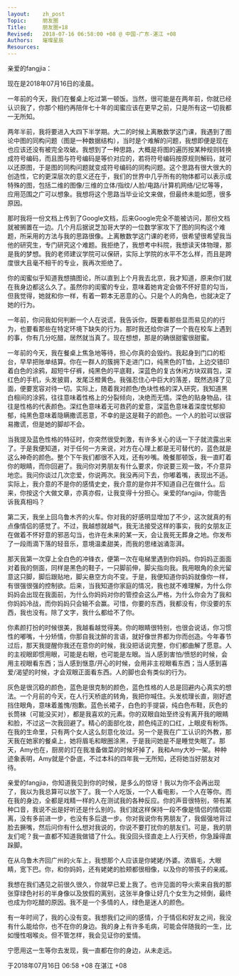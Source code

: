 ```yaml
---
layout:    zh_post
Topic:     朋友圈
Title:     朋友圈+18
Revised:   2018-07-16 06:58:00 +08 @ 中国-广东-湛江 +08
Authors:   璀璨星辰
Resources:
---
```


亲爱的fangjia：

现在是2018年07月16日的凌晨。

一年前的今天，我们在餐桌上吃过第一顿饭。当然，很可能是在两年前，你就已经认识我了，你那个相约再陪伴七十年的闺蜜应该在更早之前，只是所有这一切我都一无所知。

两年半前，我将要进入大四下半学期。大二的时候上离散数学这门课，我遇到了图论中图的同构问题（图是一种数据结构），当时是个难解的问题，我想即便是现在也应该还没有被完全攻破。我想到了一种思路，大概是将图的遍历按某种规则转换成符号编码，而且图与符号编码是等价对应的，若将符号编码按原规则解码，就可以还原图，于是图的同构问题就变成符号编码的同构问题。这个思路有很大很大的创造性，它的更深层次的意义还在于，我们的世界中几乎所有的物体都可以表示成特殊的图，包括二维的图像/三维的立体/指纹/人脸/电路/计算机网络/记忆等等，应用范围之广可以想象。我想将这个思路当毕业论文来做，但最终未能如愿，很多原因。

那时我将一份文档上传到了Google文档，后来Google完全不能被访问，那份文档就被搁置在一边。几个月后据说芝加哥大学的一位数学家攻下了图的同构这个难题，所采用的方法与我的思路很像。上离散数学这门课的老师，很希望很希望我当他的研究生，专门研究这个难题。我拒绝了，我想考中科院，我想读天体物理，那是我的梦想。我的老师建议学院可以保研，实际上学院的水平不怎么样，而且是跨度很大且毫不相干的专业，我再次拒绝了。

你的闺蜜似乎知道我想搞图论，所以直到上个月我去北京，我才知道，原来你们就在我身边都这么久了。虽然你的闺蜜的专业，意味着她肯定会做不怀好意的勾当，但我觉得，她就和你一样，有着一颗本无恶意的心。只是个人的角色，也就决定了她的行为。

一年前，你问我如何判断一个人在说谎，我告诉你，既要看那些显而易见的的行为，也要看那些在特定环境下缺失的行为。那时我还给你讲了一个我在校车上遇到的事，你有几分吃醋，居然就当真了。现在想想，那是的确很甜蜜很甜蜜。

一年前的今天，我在餐桌上焦急地等待，担心你真的会毁约。我起身到门口的柜台，早早把账单结算。你在一群人的簇拥下走进门口，纯黑色的T恤，上边交错印着白色的涂鸦，超短牛仔裤，纯黑色的平底鞋，深蓝色的复古休闲方块双肩包，深红色的手机，头发披肩，发尾泛橙黄色。我强忍住心中巨大的落差，既然选择了见面，便要宽容对待一切。实际上，随着我对颜色/色块性格的深入研究，我知道黑白相间的涂鸦，往往意味着性格上的分裂倾向，决绝而无情。深色的贴身物品，往往是性格的代表颜色。深红色意味着无可救药的爱意，深蓝色意味着深度忧郁抑郁，纯黑色意味着隐瞒撒谎恶意，不幸的是这是鞋子的颜色。一个人的脸可以很容易撒谎，但是她的脚却不会。

当我提及蓝色性格的特征时，你突然很受刺激，有许多关心的话一下子就流露出来了。于是我便知道，对于任何一方来说，对方在心理上都是无可替代的，蓝色就是这么神奇的颜色。整个下午我们都很不入戏，还有吵嘴。晚餐那顿饭，我一直盯着你的眼睛，而你回避了。我问你对男朋友有什么要求，你说要三观一致，不介意异地恋。我问你谈过几次恋爱，你说两次。我没再问下去，你嘟着嘴，表现出不适。实际上，我介意的不是你的感情史史，我介意的是你并不知道自己在做什么。后来，你按这个大做文章，亦真亦假，让我变得十分担心。亲爱的fangjia，你能告诉我真相吗？

第二天，我坐上回乌鲁木齐的火车。你对我的好感明显增加了不少，这次就真的有点像情侣的感觉了。不过，我越想就越气，我无法接受这样的事实，我的女朋友正在做着不怀好意的邪恶勾当，也许在未来的某一天，会让我死无葬身之地。你发布了一段雨滴下落的轻音乐，意境温柔甜美，而我的思绪汹涌澎湃。

那天我第一次穿上全白色的冲锋衣，便第一次在电梯里遇到你妈妈。你妈妈正面面对着我的侧面，同样是黑色的鞋子，一只脚前伸，脚尖指向我。我用眼角的余光留意这只脚，脚后跟贴地，脚尖悬空方向不变。于是，我便知道你妈妈就像你一样，有很强很强的控制欲。后来，当我知道你家庭的情况，我也就不难理解，为什么你妈妈会出现在我面前，为什么你妈妈对你的管控会这么严格，为什么你会为了我和你妈妈冷战，而你妈妈只会输不会赢。可惜，你要的东西，我都没有，你没要的东西，我也没有。除了文字，我什么都给不了你。

你素颜打扮的时候很美，我越看越觉得美。你的眼睛很特别，也很会说话，你习惯性的嘟嘴，十分矫情，你那自我沈醉的言语，就好像世界都为你而创造。今年春节过后，那天我提醒你我还在意你的时候，我没把话说完整，你们都曲解了愿意。人的主视眼即惯用眼，可能是右眼，也可能是左眼。当人感到害怕/愤怒的时候，会用主视眼看东西；当人感到惬意/开心的时候，会用非主视眼看东西；当人感到喜爱/渴望的时候，才会双眼正面看东西。人的脚也会有类似的行为。

灰色是很沉稳的颜色，蓝色是很克制的颜色，蓝色性格的人总是回避内心真实的想法。一个月前的今天，在人行天桥底的转角，我把你喊住。头发梳理长直，刚好遮挡住眼角，意味着羞愧/抱歉。蓝色长裙子，白色的手提袋，纯白色布鞋，灰色的长筒袜（可能没买对），都是我喜欢的元素。你的双眼自始至终没有离开我的眼睛和脸，不过这一次我回避了。精心的面部化妆，颜色纯正的口红，上眼皮有粉饰。在我的生命里，只有两个女人这么刻意化妆过。另一个是我在广工认识的外教，那天我在她家的餐桌上，她将眉毛和眼圈涂黑，于是我问她是不是睡觉失眠了。那天，Amy也在，厨房的灯在我准备做菜的时候坏掉了，我和Amy大吵一架。种种迹象表明，Amy就是个卧底，不过本科的四年我一无所知，还将她当好朋友对待。

亲爱的fangjia，你知道我见到你的时候，是多么的惊讶！我以为你不会再出现了，我以为我总算可以放下了。我一个人吃饭，一个人看电影，一个人在等你。而在我的身边，全都是戏精一样的人在测试我的各种反应。你的声音很特别，带有某种口音，我说不出是好听还是什么别的。我们就这样保持一段不像是情侣的情侣距离，没有多前进一步，也没有多后退一步。你对我说你有男朋友了，我倔强地背过脸去撅嘴，然后问你有什么想对我说的，你说不要打扰你的朋友们。可是，我的朋友们呢？我一直都不知道我做错了什么。我没回头径直走上人行天桥，你急躁得直跺脚。

在从乌鲁木齐回广州的火车上，我想那个人应该是你姥姥/外婆。浓眉毛，大眼睛，宽下巴。你，和你妈妈，还有姥姥的脸颊都很相像，以及你的带孩子的亲戚。

我想在我们遇见之前很久很久，你就早已爱上我了。也许见面的导火索来自我的那张穿绿色衬衫的半身像以及放假的离别，这张半身像让好几个女生为之倾倒，最终也成为你吃醋的原因。我不是一个多情的人，绿色是迷人的颜色。

有一年时间了，我的心没有变。我想我们之间的感情，介于情侣和好友之间，我没有什么能给你，也不在你的身边。我的身上有许多毛病，可能会伴随我的一生，比如慢性咽喉炎。但不管怎样，我会见证你的爱情。

宁愿用这一生等你去发现，我一直都在你的身边，从未走远。

于2018年07月16日 06:58 +08 在湛江 +08